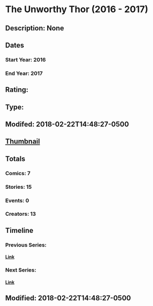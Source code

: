 # The Unworthy Thor (2016 - 2017)
## Description: None
## Dates
### Start Year: 2016
### End Year: 2017
## Rating: 
## Type: 
## Modifed: 2018-02-22T14:48:27-0500
## [Thumbnail](http://i.annihil.us/u/prod/marvel/i/mg/6/10/5a8f1e616170a.jpg)
## Totals
### Comics: 7
### Stories: 15
### Events: 0
### Creators: 13
## Timeline
### Previous Series: 
#### [Link]()
### Next Series: 
#### [Link]()
## Modified: 2018-02-22T14:48:27-0500